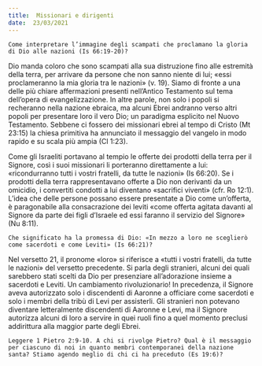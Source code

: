 ```yaml
---
title:  Missionari e dirigenti
date:  23/03/2021
---
```


`Come interpretare l’immagine degli scampati che proclamano la gloria di Dio alle nazioni (Is 66:19-20)?`

Dio manda coloro che sono scampati alla sua distruzione fino alle estremità della terra, per arrivare da persone che non sanno niente di lui; «essi proclameranno la mia gloria tra le nazioni» (v. 19). Siamo di fronte a una delle più chiare affermazioni presenti nell’Antico Testamento sul tema dell’opera di evangelizzazione. In altre parole, non solo i popoli si recheranno nella nazione ebraica, ma alcuni Ebrei andranno verso altri popoli per presentare loro il vero Dio; un paradigma esplicito nel Nuovo Testamento. Sebbene ci fossero dei missionari ebrei al tempo di Cristo (Mt 23:15) la chiesa primitiva ha annunciato il messaggio del vangelo in modo rapido e su scala più ampia (Cl 1:23).

Come gli Israeliti portavano al tempio le offerte dei prodotti della terra per il Signore, così i suoi missionari li porteranno direttamente a lui: «ricondurranno tutti i vostri fratelli, da tutte le nazioni» (Is 66:20). Se i prodotti della terra rappresentavano offerte a Dio non derivanti da un omicidio, i convertiti condotti a lui diventano «sacrifici viventi» (cfr. Ro 12:1). L’idea che delle persone possano essere presentate a Dio come un’offerta, è paragonabile alla consacrazione dei leviti «come offerta agitata davanti al Signore da parte dei figli d’Israele ed essi faranno il servizio del Signore» (Nu 8:11).

`Che significato ha la promessa di Dio: «In mezzo a loro ne sceglierò come sacerdoti e come Leviti» (Is 66:21)?`

Nel versetto 21, il pronome «loro» si riferisce a «tutti i vostri fratelli, da tutte le nazioni» del versetto precedente. Si parla degli stranieri, alcuni dei quali sarebbero stati scelti da Dio per presenziare all’adorazione insieme a sacerdoti e Leviti. Un cambiamento rivoluzionario! In precedenza, il Signore aveva autorizzato solo i discendenti di Aaronne a officiare come sacerdoti e solo i membri della tribù di Levi per assisterli. Gli stranieri non potevano diventare letteralmente discendenti di Aaronne e Levi, ma il Signore autorizza alcuni di loro a servire in quei ruoli fino a quel momento preclusi addirittura alla maggior parte degli Ebrei.

`Leggere 1 Pietro 2:9-10. A chi si rivolge Pietro? Qual è il messaggio per ciascuno di noi in quanto membri contemporanei della nazione santa? Stiamo agendo meglio di chi ci ha preceduto (Es 19:6)?`